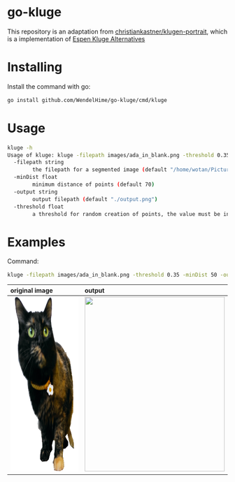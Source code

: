 # go-kluge

This repository is an adaptation from [christiankastner/klugen-portrait](https://github.com/christiankastner/klugen-portrait), which is a implementation of [Espen Kluge Alternatives](https://www.espen.xyz/alternatives-new-portrait-series-2019)

# Installing

Install the command with go:
```bash
go install github.com/WendelHime/go-kluge/cmd/kluge
```

# Usage

```bash
kluge -h
Usage of kluge: kluge -filepath images/ada_in_blank.png -threshold 0.35 -minDist 50 -output images/ada_output.png
  -filepath string
        the filepath for a segmented image (default "/home/wotan/Pictures/ada_in_blank.png")
  -minDist float
        minimum distance of points (default 70)
  -output string
        output filepath (default "./output.png")
  -threshold float
        a threshold for random creation of points, the value must be in the range 0, 100. (default 0.25)
```

# Examples

Command:
```bash
kluge -filepath images/ada_in_blank.png -threshold 0.35 -minDist 50 -output images/ada_output.png
```

| original image | output |
| :-- | :-- |
| <img src="https://github.com/WendelHime/go-kluge/raw/main/images/ada_in_blank.png" width="320" height="400"> | <img src="https://github.com/WendelHime/go-kluge/raw/main/images/ada_output.png" width="320" height="400"> |

